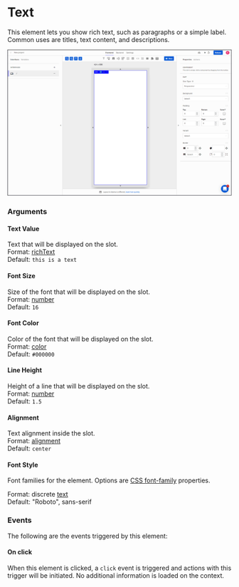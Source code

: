 # Text

This element lets you show rich text, such as paragraphs or a simple label.  
Common uses are titles, text content, and descriptions.

![](../../../.gitbook/assets/text.gif)

### Arguments

#### Text Value

Text that will be displayed on the slot.  
Format: [richText](https://docs.abstra.app/docs/front-end/arguments/argument-types#richtext)  
Default: `this is a text`

#### Font Size

Size of the font that will be displayed on the slot.  
Format: [number](https://docs.abstra.app/docs/front-end/arguments/argument-types#number)  
Default: `16`

#### Font Color

Color of the font that will be displayed on the slot.  
Format: [color](https://docs.abstra.app/docs/front-end/arguments/argument-types#color)  
Default: `#000000`

#### Line Height

Height of a line that will be displayed on the slot.  
Format: [number](https://docs.abstra.app/docs/front-end/arguments/argument-types#number)  
Default: `1.5`

#### Alignment

Text alignment inside the slot.  
Format: [alignment](https://docs.abstra.app/docs/front-end/arguments/argument-types#alignment)  
Default: `center`

#### Font Style

Font families for the element. Options are [CSS font-family](https://www.w3schools.com/cssref/pr_font_font-family.asp) properties.

Format: discrete [text](https://docs.abstra.app/docs/front-end/arguments/argument-types#text)  
Default: "Roboto", sans-serif

### Events

The following are the events triggered by this element:

#### On click

When this element is clicked, a `click` event is triggered and actions with this trigger will be initiated. No additional information is loaded on the context.

